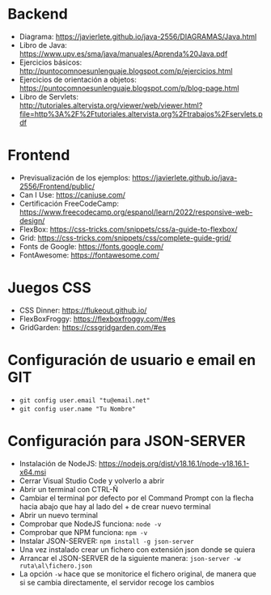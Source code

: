 # Backend

* Diagrama: https://javierlete.github.io/java-2556/DIAGRAMAS/Java.html
* Libro de Java: https://www.upv.es/sma/java/manuales/Aprenda%20Java.pdf
* Ejercicios básicos: http://puntocomnoesunlenguaje.blogspot.com/p/ejercicios.html
* Ejercicios de orientación a objetos: https://puntocomnoesunlenguaje.blogspot.com/p/blog-page.html
* Libro de Servlets: http://tutoriales.altervista.org/viewer/web/viewer.html?file=http%3A%2F%2Ftutoriales.altervista.org%2Ftrabajos%2Fservlets.pdf

# Frontend
* Previsualización de los ejemplos: https://javierlete.github.io/java-2556/Frontend/public/
* Can I Use: https://caniuse.com/
* Certificación FreeCodeCamp: https://www.freecodecamp.org/espanol/learn/2022/responsive-web-design/
* FlexBox: https://css-tricks.com/snippets/css/a-guide-to-flexbox/
* Grid: https://css-tricks.com/snippets/css/complete-guide-grid/
* Fonts de Google: https://fonts.google.com/
* FontAwesome: https://fontawesome.com/

# Juegos CSS
* CSS Dinner: https://flukeout.github.io/
* FlexBoxFroggy: https://flexboxfroggy.com/#es
* GridGarden: https://cssgridgarden.com/#es

# Configuración de usuario e email en GIT
* ```git config user.email "tu@email.net"```
* ```git config user.name "Tu Nombre"```

# Configuración para JSON-SERVER

* Instalación de NodeJS: https://nodejs.org/dist/v18.16.1/node-v18.16.1-x64.msi
* Cerrar Visual Studio Code y volverlo a abrir
* Abrir un terminal con CTRL-Ñ
* Cambiar el terminal por defecto por el Command Prompt con la flecha hacia abajo que hay al lado del + de crear nuevo terminal
* Abrir un nuevo terminal
* Comprobar que NodeJS funciona: ```node -v```
* Comprobar que NPM funciona: ```npm -v```
* Instalar JSON-SERVER: ```npm install -g json-server```
* Una vez instalado crear un fichero con extensión json donde se quiera
* Arrancar el JSON-SERVER de la siguiente manera: ```json-server -w ruta\al\fichero.json```
* La opción ```-w``` hace que se monitorice el fichero original, de manera que si se cambia directamente, el servidor recoge los cambios
